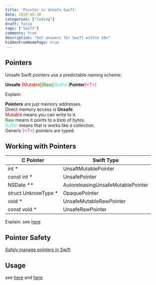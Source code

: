 ```yaml
---
title: 'Pointer in UnSafe Swift'
date: 2020-05-30
categories: ["Coding"]
draft: false
tags: ["Swift"]
comments: true
description: "Get answers for Swift within 10s"
hiddenFromHomePage: true
---
```



## Pointers
Unsafe Swift pointers use a predictable naming scheme:

<strong>Unsafe</strong> <span style="color: red">[Mutable]</span><span style="color: green">[Raw]</span><span style="color: turquoise">[Buffer]</span><strong>Pointer</strong><span style="color: magenta">[\<T>]</span> 



Explain:  

<b>Pointers</b> are just memory addresses.   
Direct memory access is <b>Unsafe</b>.  
<span style="color: red">Mutable</span> means you can write to it.  
<span style="color: green">Raw</span> means it points to a blob of bytes.  
<span style="color: turquoise">Buffer</span> means that is works like a collection.  
Generic <span style="color: magenta">[\<T>]</span> pointers are typed.



## Working with Pointers

| C Pointer | Swift Type |
| --- | --- |
| int * | UnsaftMutablePointer<Int32> |
| const int * | UnsafePointer<Int32> |
| NSDate ** | AutoreleasingUnsafeMutablePointer<NSDate> |
| struct UnknowType * | OpaquePointer |
| void * | UnsafeMutableRawPointer |
| const void * | UnsafeRawPointer



Explain: see [here](https://swift.gg/2016/12/13/swift-and-c-everything-you-need-to-know/)

## Pointer Safety
[Safely manage pointers in Swift](https://developer.apple.com/videos/play/wwdc2020/10167/)

## Usage

see [here](https://www.raywenderlich.com/7181017-unsafe-swift-using-pointers-and-interacting-with-c) and [here](https://swift.gg/2016/12/13/swift-and-c-everything-you-need-to-know/)
